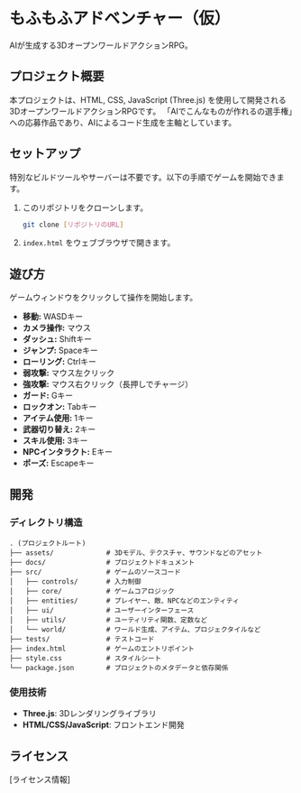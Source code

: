 # もふもふアドベンチャー（仮）

AIが生成する3DオープンワールドアクションRPG。

## プロジェクト概要

本プロジェクトは、HTML, CSS, JavaScript (Three.js) を使用して開発される3DオープンワールドアクションRPGです。
「AIでこんなものが作れるの選手権」への応募作品であり、AIによるコード生成を主軸としています。

## セットアップ

特別なビルドツールやサーバーは不要です。以下の手順でゲームを開始できます。

1.  このリポジトリをクローンします。
    ```bash
    git clone [リポジトリのURL]
    ```
2.  `index.html` をウェブブラウザで開きます。

## 遊び方

ゲームウィンドウをクリックして操作を開始します。

-   **移動:** WASDキー
-   **カメラ操作:** マウス
-   **ダッシュ:** Shiftキー
-   **ジャンプ:** Spaceキー
-   **ローリング:** Ctrlキー
-   **弱攻撃:** マウス左クリック
-   **強攻撃:** マウス右クリック（長押しでチャージ）
-   **ガード:** Gキー
-   **ロックオン:** Tabキー
-   **アイテム使用:** 1キー
-   **武器切り替え:** 2キー
-   **スキル使用:** 3キー
-   **NPCインタラクト:** Eキー
-   **ポーズ:** Escapeキー

## 開発

### ディレクトリ構造

```
. (プロジェクトルート)
├── assets/             # 3Dモデル、テクスチャ、サウンドなどのアセット
├── docs/               # プロジェクトドキュメント
├── src/                # ゲームのソースコード
│   ├── controls/       # 入力制御
│   ├── core/           # ゲームコアロジック
│   ├── entities/       # プレイヤー、敵、NPCなどのエンティティ
│   ├── ui/             # ユーザーインターフェース
│   ├── utils/          # ユーティリティ関数、定数など
│   └── world/          # ワールド生成、アイテム、プロジェクタイルなど
├── tests/              # テストコード
├── index.html          # ゲームのエントリポイント
├── style.css           # スタイルシート
└── package.json        # プロジェクトのメタデータと依存関係
```

### 使用技術

-   **Three.js**: 3Dレンダリングライブラリ
-   **HTML/CSS/JavaScript**: フロントエンド開発

## ライセンス

[ライセンス情報]